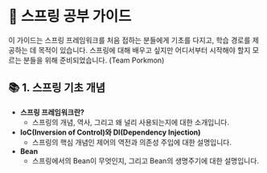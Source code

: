 # 🌱 스프링 공부 가이드

이 가이드는 스프링 프레임워크를 처음 접하는 분들에게 기초를 다지고, 학습 경로를 제공하는 데 목적이 있습니다. 스프링에 대해 배우고 싶지만 어디서부터 시작해야 할지 모르는 분들을 위해 준비되었습니다. (Team Porkmon)

## 📚 1. 스프링 기초 개념

- **스프링 프레임워크란?**
  - 스프링의 개념, 역사, 그리고 왜 널리 사용되는지에 대한 소개입니다.
- **IoC(Inversion of Control)와 DI(Dependency Injection)**
  - 스프링의 핵심 개념인 제어의 역전과 의존성 주입에 대한 설명입니다.
- **Bean**
  - 스프링에서의 Bean이 무엇인지, 그리고 Bean의 생명주기에 대한 설명입니다.
